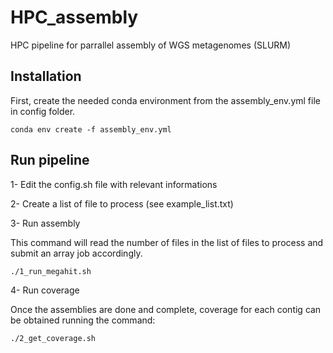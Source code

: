 # HPC_assembly
HPC pipeline for parrallel assembly of WGS metagenomes (SLURM)

## Installation

First, create the needed conda environment from the assembly_env.yml file in config folder.
```  
conda env create -f assembly_env.yml
``` 

## Run pipeline

1- Edit the config.sh file with relevant informations

2- Create a list of file to process (see example_list.txt)

3- Run assembly 

This command will read the number of files in the list of files to process and submit an array job accordingly.
```  
./1_run_megahit.sh
``` 
4- Run coverage

Once the assemblies are done and complete, coverage for each contig can be obtained running the command:
```  
./2_get_coverage.sh
``` 
